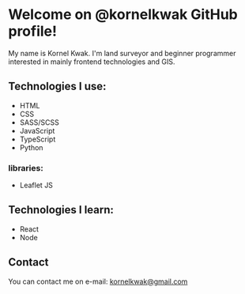 # Welcome on @kornelkwak GitHub profile!

My name is Kornel Kwak. I'm land surveyor and beginner programmer interested in mainly frontend technologies and GIS.

## Technologies  I use: 

* HTML
* CSS
* SASS/SCSS
* JavaScript
* TypeScript
* Python

### libraries:
 
 * Leaflet JS

## Technologies I learn:

* React
* Node
 
## Contact

You can contact me on e-mail: kornelkwak@gmail.com



